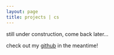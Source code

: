 ```yaml
---
layout: page
title: projects | cs
---
```


still under construction, come back later...

check out my [github](https://github.com/kqian5) in the meantime!